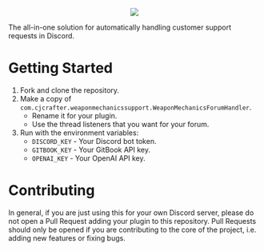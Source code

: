 <div align="center">

![](https://user-images.githubusercontent.com/43940682/280495487-3b71a59e-a19d-4687-ac39-cd091ac0bcb1.png)



</div>

The all-in-one solution for automatically handling customer support requests in Discord.

# Getting Started
1. Fork and clone the repository.
2. Make a copy of `com.cjcrafter.weaponmechanicssupport.WeaponMechanicsForumHandler`.
    * Rename it for your plugin.
    * Use the thread listeners that you want for your forum.
3. Run with the environment variables:
    * `DISCORD_KEY` - Your Discord bot token.
    * `GITBOOK_KEY` - Your GitBook API key.
    * `OPENAI_KEY` - Your OpenAI API key.

# Contributing
In general, if you are just using this for your own Discord server, please do not open a
Pull Request adding your plugin to this repository. Pull Requests should only be opened if
you are contributing to the core of the project, i.e. adding new features or fixing bugs.
